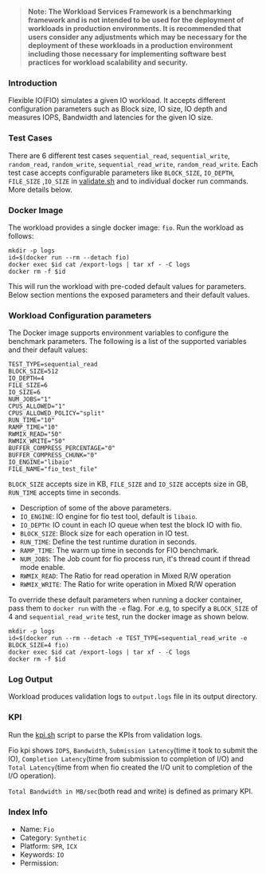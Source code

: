 >
> **Note: The Workload Services Framework is a benchmarking framework and is not intended to be used for the deployment of workloads in production environments. It is recommended that users consider any adjustments which may be necessary for the deployment of these workloads in a production environment including those necessary for implementing software best practices for workload scalability and security.**
>

### Introduction

Flexible IO(FIO) simulates a given IO workload. It accepts different configuration parameters such as Block size, IO size, IO depth and measures IOPS, Bandwidth and latencies for the given IO size.

### Test Cases

There are 6 different test cases `sequential_read`, `sequential_write`, `random_read`, `random_write`, `sequential_read_write`, `random_read_write`.  Each test case accepts configurable parameters like `BLOCK_SIZE`, `IO_DEPTH`, `FILE_SIZE` ,`IO_SIZE`  in [validate.sh](validate.sh) and to individual docker run commands. More details below.

### Docker Image

The workload provides a single docker image: `fio`. Run the workload as follows:

```
mkdir -p logs
id=$(docker run --rm --detach fio)
docker exec $id cat /export-logs | tar xf - -C logs
docker rm -f $id
```
This will run the workload with pre-coded default values for parameters. Below section mentions the exposed parameters and their default values.

### Workload Configuration parameters

The Docker image supports environment variables to configure the benchmark parameters. The following is a list of the supported variables and their default values:

```
TEST_TYPE=sequential_read
BLOCK_SIZE=512
IO_DEPTH=4
FILE_SIZE=6
IO_SIZE=6
NUM_JOBS="1"
CPUS_ALLOWED="1"
CPUS_ALLOWED_POLICY="split"
RUN_TIME="10"
RAMP_TIME="10"
RWMIX_READ="50"
RWMIX_WRITE="50"
BUFFER_COMPRESS_PERCENTAGE="0"
BUFFER_COMPRESS_CHUNK="0"
IO_ENGINE="libaio"
FILE_NAME="fio_test_file"
```
`BLOCK_SIZE` accepts size in KB, `FILE_SIZE` and `IO_SIZE` accepts size in GB, `RUN_TIME` accepts time in seconds.
- Description of some of the above parameters.
- `IO_ENGINE`: IO engine for fio test tool, default is `libaio`.
- `IO_DEPTH`: IO count in each IO queue when test the block IO with fio.
- `BLOCK_SIZE`: Block size for each operation in IO test.
- `RUN_TIME`: Define the test runtime duration in seconds.
- `RAMP_TIME`: The warm up time in seconds for FIO benchmark.
- `NUM_JOBS`: The Job count for fio process run, it's thread count if thread mode enable.
- `RWMIX_READ`: The Ratio for read operation in Mixed R/W operation
- `RWMIX_WRITE`: The Ratio for write operation in Mixed R/W operation

To override these default parameters when running a docker container, pass them to `docker run` with the `-e` flag. For .e.g, to specify a `BLOCK_SIZE` of 4 and `sequential_read_write` test, run the docker image as shown below.

```
mkdir -p logs
id=$(docker run --rm --detach -e TEST_TYPE=sequential_read_write -e BLOCK_SIZE=4 fio)
docker exec $id cat /export-logs | tar xf - -C logs
docker rm -f $id
```

### Log Output

Workload produces validation logs to `output.logs` file in its output directory.

### KPI

Run the [kpi.sh](kpi.sh) script to parse the KPIs from validation logs.

Fio kpi shows `IOPS`, `Bandwidth`, `Submission Latency`(time it took to submit the IO), `Completion Latency`(time from submission to completion of I/O) and `Total Latency`(time from when fio created the I/O unit to completion of the I/O operation).

`Total Bandwidth in MB/sec`(both read and write) is defined as primary KPI.

### Index Info

- Name: `Fio`
- Category: `Synthetic`
- Platform: `SPR`, `ICX`
- Keywords: `IO`
- Permission:
